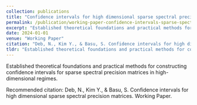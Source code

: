 ```yaml
---
collection: publications
title: "Confidence intervals for high dimensional sparse spectral precision matrices"
permalink: /publication/working-paper-confidence-intervals-sparse-spectral-precision-matrices
excerpt: "Established theoretical foundations and practical methods for constructing confidence intervals for sparse spectral precision matrices in high-dimensional regimes."
date: 2024-01-01
venue: "Working Paper"
citation: "Deb, N., Kim Y., & Basu, S. Confidence intervals for high dimensional sparse spectral precision matrices. Working Paper."
tldr: "Established theoretical foundations and practical methods for constructing confidence intervals for sparse spectral precision matrices in high-dimensional regimes."
---
```


Established theoretical foundations and practical methods for constructing confidence intervals for sparse spectral precision matrices in high-dimensional regimes.

Recommended citation: Deb, N., Kim Y., & Basu, S. Confidence intervals for high dimensional sparse spectral precision matrices. Working Paper.

